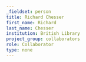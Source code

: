 ```yaml
---
_fieldset: person
title: Richard Chesser
first_name: Richard
last_name: Chesser
institution: British Library
project_group: collaborators
role: Collaborator
type: none
---
```


